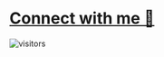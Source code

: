 
# [Connect with me 💭](https://f-mohamed-abdullah.github.io/All-Link/)

![visitors](https://visitor-badge.laobi.icu/badge?page_id=f-mohamed-abdullah.f-mohamed-abdullah)


<!--
[![Ashutosh's github activity graph](https://github-readme-activity-graph.vercel.app/graph?username=f-mohamed-abdullah&theme=dracula)](https://github.com/ashutosh00710/github-readme-activity-graph)
<hr>
<p align="center">
     <a href="https://www.linkedin.com/in/f-mohamed-abdullah/">
          <img src="https://raw.githubusercontent.com/vhanla/vhanla/master/.gitassets/walkingmario.gif"></a>
</p>
<hr>
<p align="center">
  <img src="https://capsule-render.vercel.app/api?type=waving&color=gradient&height=100&section=footer"/>
</p>
-->

